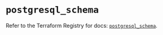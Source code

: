 # `postgresql_schema`

Refer to the Terraform Registry for docs: [`postgresql_schema`](https://registry.terraform.io/providers/nitrikx/postgresql/1.21.2/docs/resources/schema).
